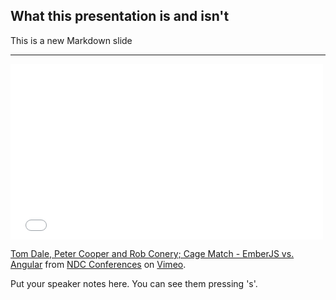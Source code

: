 ##  What this presentation is and isn't

This is a new Markdown slide

---

<iframe src="//player.vimeo.com/video/68215606" width="500" height="281" frameborder="0" webkitallowfullscreen mozallowfullscreen allowfullscreen></iframe>
<p><a href="http://vimeo.com/68215606">Tom Dale, Peter Cooper and Rob Conery; Cage Match - EmberJS vs. Angular</a> from <a href="http://vimeo.com/ndcoslo">NDC Conferences</a> on <a href="https://vimeo.com">Vimeo</a>.</p>

<aside data-markdown class="notes">
    Put your speaker notes here.
    You can see them pressing 's'.
</aside>
